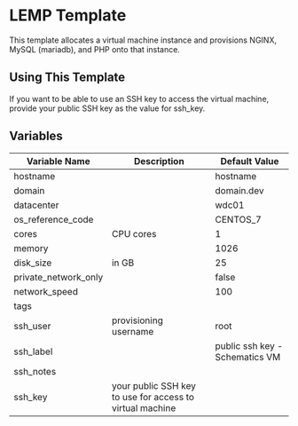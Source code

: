 # LEMP Template

This template allocates a virtual machine instance and provisions NGINX, MySQL (mariadb), and PHP onto that instance. 

## Using This Template

If you want to be able to use an SSH key to access the virtual machine, provide your public SSH key as the value for ssh_key.

## Variables

|Variable Name|Description|Default Value|
|-------------|-----------|-------------|
|hostname     |           |hostname|
|domain       |           |domain.dev|
|datacenter   |           |wdc01|
|os_reference_code||CENTOS_7|
|cores|CPU cores|1|
|memory||1026|
|disk_size|in GB|25|
|private_network_only||false|
|network_speed||100|
|tags|||
|ssh_user|provisioning username|root|
|ssh_label||public ssh key - Schematics VM|
|ssh_notes|||
|ssh_key|your public SSH key to use for access to virtual machine||
